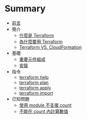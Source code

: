 # Summary

- [前言](README.md)
- 簡介
  - [什麼是 Terraform](intro/what-terraform.md)
  - [為什麼要用 Terraform](intro/why-terraform.md)
  - [Terraform VS. CloudFormation](intro/terraform-vs-cloudformation.md)
- 基礎
  - [重要元件組成](basic/component.md)
  - [安裝](basic/install.md)
- 指令
  - [terraform help](command/help.md)
  - [terraform plan](command/plan.md)
  - [terraform apply](command/apply.md)
  - [terraform import](command/import.md)
- 已知問題
  - [使用 module 不支援 count](/questions/use-module-not-support-count.md)
  - [不能在 count 內計算數值](/questions/count-not-calculate.md)